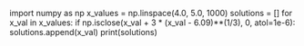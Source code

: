 import numpy as np
x_values = np.linspace(4.0, 5.0, 1000)
solutions = []
for x_val in x_values:
    if np.isclose(x_val + 3 * (x_val - 6.09)**(1/3), 0, atol=1e-6):
        solutions.append(x_val)
print(solutions)
